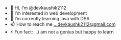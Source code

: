- 👋 Hi, I’m @devkaushik2112
- 👀 I’m interested in web development
- 🌱 I’m currently learning java with DSA
- 📫 How to reach me ...devkaushk2112@gmail.com
- ⚡ Fun fact: ...i am not a genius but happy to learn

<!---
devkaushik2112/devkaushik2112 is a ✨ special ✨ repository because its `README.md` (this file) appears on your GitHub profile.
You can click the Preview link to take a look at your changes.
--->
